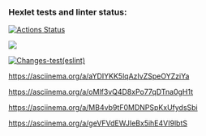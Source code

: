### Hexlet tests and linter status:
[![Actions Status](https://github.com/AlexanderAverin/backend-project-lvl1/workflows/hexlet-check/badge.svg)](https://github.com/AlexanderAverin/backend-project-lvl1/actions)

<a href="https://codeclimate.com/github/AlexanderAverin/backend-project-lvl1/maintainability"><img src="https://api.codeclimate.com/v1/badges/7dbc28047e2cdc15d7f2/maintainability" /></a>

[![Changes-test(eslint)](https://github.com/AlexanderAverin/backend-project-lvl1/actions/workflows/Changes-test.yml/badge.svg)](https://github.com/AlexanderAverin/backend-project-lvl1/actions/workflows/Changes-test.yml)

https://asciinema.org/a/aYDIYKK5lqAzIvZSpeOYZziYa

https://asciinema.org/a/oMlf3vQ4D8xPo77qDTna0gH1t

https://asciinema.org/a/MB4vb9tF0MDNPSpKxUfydsSbi

https://asciinema.org/a/geVFVdEWJIeBx5ihE4VI9lbtS